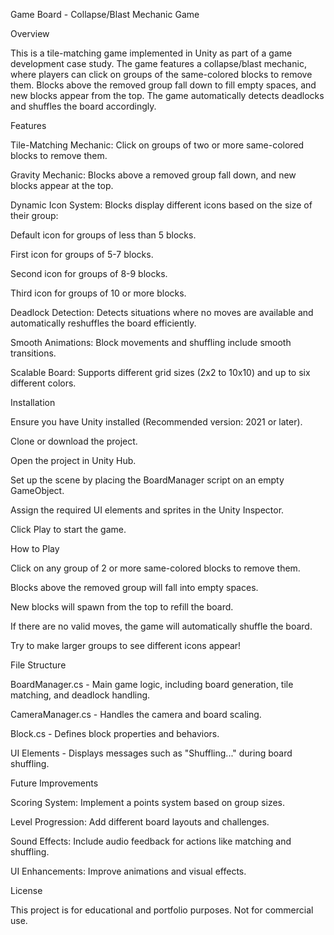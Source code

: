 Game Board - Collapse/Blast Mechanic Game

Overview

This is a tile-matching game implemented in Unity as part of a game development case study. The game features a collapse/blast mechanic, where players can click on groups of the same-colored blocks to remove them. Blocks above the removed group fall down to fill empty spaces, and new blocks appear from the top. The game automatically detects deadlocks and shuffles the board accordingly.

Features

Tile-Matching Mechanic: Click on groups of two or more same-colored blocks to remove them.

Gravity Mechanic: Blocks above a removed group fall down, and new blocks appear at the top.

Dynamic Icon System: Blocks display different icons based on the size of their group:

Default icon for groups of less than 5 blocks.

First icon for groups of 5-7 blocks.

Second icon for groups of 8-9 blocks.

Third icon for groups of 10 or more blocks.

Deadlock Detection: Detects situations where no moves are available and automatically reshuffles the board efficiently.

Smooth Animations: Block movements and shuffling include smooth transitions.

Scalable Board: Supports different grid sizes (2x2 to 10x10) and up to six different colors.

Installation

Ensure you have Unity installed (Recommended version: 2021 or later).

Clone or download the project.

Open the project in Unity Hub.

Set up the scene by placing the BoardManager script on an empty GameObject.

Assign the required UI elements and sprites in the Unity Inspector.

Click Play to start the game.

How to Play

Click on any group of 2 or more same-colored blocks to remove them.

Blocks above the removed group will fall into empty spaces.

New blocks will spawn from the top to refill the board.

If there are no valid moves, the game will automatically shuffle the board.

Try to make larger groups to see different icons appear!

File Structure

BoardManager.cs - Main game logic, including board generation, tile matching, and deadlock handling.

CameraManager.cs - Handles the camera and board scaling.

Block.cs - Defines block properties and behaviors.

UI Elements - Displays messages such as "Shuffling..." during board shuffling.

Future Improvements

Scoring System: Implement a points system based on group sizes.

Level Progression: Add different board layouts and challenges.

Sound Effects: Include audio feedback for actions like matching and shuffling.

UI Enhancements: Improve animations and visual effects.



License

This project is for educational and portfolio purposes. Not for commercial use.

